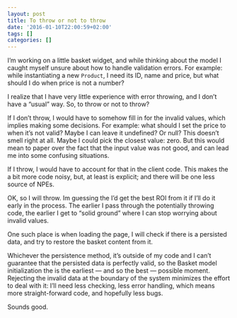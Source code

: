 ```yaml
---
layout: post
title: To throw or not to throw
date: '2016-01-10T22:00:59+02:00'
tags: []
categories: []
---
```

I’m working on a little basket widget, and while thinking about the
model I caught myself unsure about how to handle validation errors. For
example: while instantiating a new `Product`, I need its ID, name and
price, but what should I do when price is not a number?

I realize that I have very little experience with error throwing, and I
don’t have a “usual” way. So, to throw or not to throw?

If I don’t throw, I would have to somehow fill in for the invalid
values, which implies making some decisions. For example: what should I
set the price to when it’s not valid? Maybe I can leave it undefined? Or
null? This doesn’t smell right at all. Maybe I could pick the closest
value: zero. But this would mean to paper over the fact that the input
value was not good, and can lead me into some confusing situations.

If I throw, I would have to account for that in the client code. This
makes the a bit more code noisy, but, at least is explicit; and there
will be one less source of NPEs.

OK, so I will throw. Im guessing the I’d get the best ROI from it if
I’ll do it early in the process. The earlier I pass through the
potentially throwing code, the earlier I get to “solid ground” where I
can stop worrying about invalid values.

One such place is when loading the page, I will check if there is a
persisted data, and try to restore the basket content from it.

Whichever the persistence method, it’s outside of my code and I can’t
guarantee that the persisted data is perfectly valid, so the Basket
model initialization the is the earliest — and so the best — possible
moment. Rejecting the invalid data at the boundary of the system
minimizes the effort to deal with it: I’ll need less checking, less
error handling, which means more straight-forward code, and hopefully
less bugs.

Sounds good.
